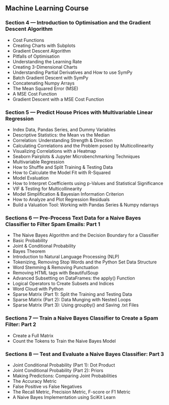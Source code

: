 ## Machine Learning Course

### Section 4 — Introduction to Optimisation and the Gradient Descent Algorithm

* Cost Functions
* Creating Charts with Subplots
* Gradient Descent Algorithm
* Pitfalls of Optimisation
* Understanding the Learning Rate
* Creating 3-Dimensional Charts
* Understanding Partial Derivatives and How to use SymPy
* Batch Gradient Descent with SymPy
* Concatenating Numpy Arrays
* The Mean Squared Error (MSE)
* A MSE Cost Function
* Gradient Descent with a MSE Cost Function

### Section 5 — Predict House Prices with Multivariable Linear Regression

* Index Data, Pandas Series, and Dummy Variables
* Descriptive Statistics: the Mean vs the Median
* Correlation: Understanding Strength & Direction
* Calculating Correlations and the Problem posed by Multicollinearity
* Visualizing Correlations with a Heatmap
* Seaborn Pairplots & Jupyter Microbenchmarking Techniques
* Multivariable Regression
* How to Shuffle and Split Training & Testing Data
* How to Calculate the Model Fit with R-Squared
* Model Evaluation
* How to Interpret Coefficients using p-Values and Statistical Significance
* VIF & Testing for Multicollinearity
* Model Simplification & Bayesian Information Criterion
* How to Analyze and Plot Regression Residuals
* Build a Valuation Tool: Working with Pandas Series & Numpy ndarrays

### Sections 6 — Pre-Process Text Data for a Naive Bayes Classifier to Filter Spam Emails: Part 1
    
* The Naive Bayes Algorithm and the Decision Boundary for a Classifier
* Basic Probability
* Joint & Conditional Probability
* Bayes Theorem
* Introduction to Natural Language Processing (NLP)
* Tokenizing, Removing Stop Words and the Python Set Data Structure
* Word Stemming & Removing Punctuation
* Removing HTML tags with BeautifulSoup
* Advanced Subsetting on DataFrames: the apply() Function
* Logical Operators to Create Subsets and Indices
* Word Cloud with Python
* Sparse Matrix (Part 1): Split the Training and Testing Data
* Sparse Matrix (Part 2): Data Munging with Nested Loops
* Sparse Matrix (Part 3): Using groupby() and Saving .txt Files

### Sections 7 — Train a Naive Bayes Classifier to Create a Spam Filter: Part 2
    
* Create a Full Matrix
* Count the Tokens to Train the Naive Bayes Model

### Sections 8 — Test and Evaluate a Naive Bayes Classifier: Part 3
    
* Joint Conditional Probability (Part 1): Dot Product
* Joint Conditional Probability (Part 2): Priors
* Making Predictions: Comparing Joint Probabilities
* The Accuracy Metric
* False Positive vs False Negatives
* The Recall Metric, Precision Metric, F-score or F1 Metric
* A Naive Bayes Implementation using SciKit Learn


